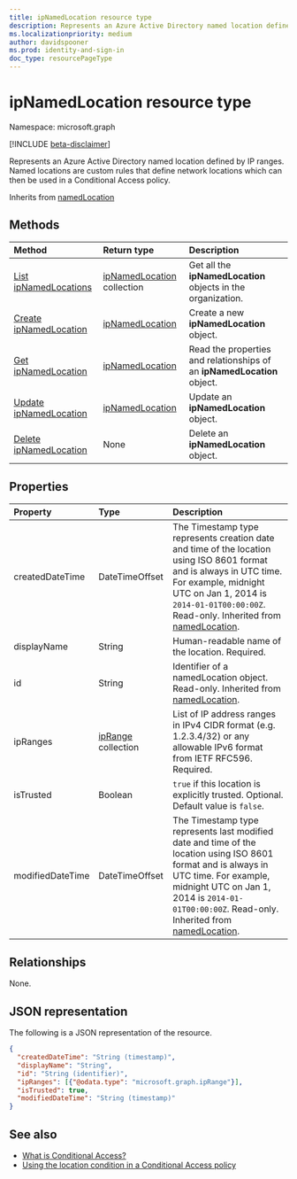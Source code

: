 ```yaml
---
title: ipNamedLocation resource type
description: Represents an Azure Active Directory named location defined by IP ranges. Named locations are custom rules that define network locations which can then be used in a Conditional Access policy.
ms.localizationpriority: medium
author: davidspooner
ms.prod: identity-and-sign-in
doc_type: resourcePageType
---
```


# ipNamedLocation resource type

Namespace: microsoft.graph

[!INCLUDE [beta-disclaimer](../../includes/beta-disclaimer.md)]

Represents an Azure Active Directory named location defined by IP ranges. Named locations are custom rules that define network locations which can then be used in a Conditional Access policy.

Inherits from [namedLocation](../resources/namedLocation.md)

## Methods

| Method                                                                        | Return type                                      | Description                                                             |
| :---------------------------------------------------------------------------- | :----------------------------------------------- | :---------------------------------------------------------------------- |
| [List ipNamedLocations](../api/conditionalaccessroot-list-namedlocations.md)  | [ipNamedLocation](ipNamedLocation.md) collection | Get all the **ipNamedLocation** objects in the organization.            |
| [Create ipNamedLocation](../api/conditionalaccessroot-post-namedlocations.md) | [ipNamedLocation](ipNamedLocation.md)            | Create a new **ipNamedLocation** object.                                |
| [Get ipNamedLocation](../api/ipnamedlocation-get.md)                          | [ipNamedLocation](ipnamedlocation.md)            | Read the properties and relationships of an **ipNamedLocation** object. |
| [Update ipNamedLocation](../api/ipnamedlocation-update.md)                    | [ipNamedLocation](ipnamedlocation.md)            | Update an **ipNamedLocation** object.                                   |
| [Delete ipNamedLocation](../api/ipnamedlocation-delete.md)                    | None                                             | Delete an **ipNamedLocation** object.                                   |

## Properties

| Property         | Type                             | Description                                                                                                                                                                                                                                                              |
| :--------------- | :------------------------------- | :----------------------------------------------------------------------------------------------------------------------------------------------------------------------------------------------------------------------------------------------------------------------- |
| createdDateTime  | DateTimeOffset                   | The Timestamp type represents creation date and time of the location using ISO 8601 format and is always in UTC time. For example, midnight UTC on Jan 1, 2014 is `2014-01-01T00:00:00Z`. Read-only. Inherited from [namedLocation](../resources/namedLocation.md).      |
| displayName      | String                           | Human-readable name of the location. Required.                                                                                                                                                                                                                           |
| id               | String                           | Identifier of a namedLocation object. Read-only. Inherited from [namedLocation](../resources/namedLocation.md).                                                                                                                                                          |
| ipRanges         | [ipRange](iprange.md) collection | List of IP address ranges in IPv4 CIDR format (e.g. 1.2.3.4/32) or any allowable IPv6 format from IETF RFC596. Required.                                                                                                                                                 |
| isTrusted        | Boolean                          | `true` if this location is explicitly trusted. Optional. Default value is `false`.                                                                                                                                                                                       |
| modifiedDateTime | DateTimeOffset                   | The Timestamp type represents last modified date and time of the location using ISO 8601 format and is always in UTC time. For example, midnight UTC on Jan 1, 2014 is `2014-01-01T00:00:00Z`. Read-only. Inherited from [namedLocation](../resources/namedLocation.md). |

## Relationships

None.

## JSON representation

The following is a JSON representation of the resource.

<!-- {
  "blockType": "resource",
  "optionalProperties": [

  ],
  "@odata.type": "microsoft.graph.ipNamedLocation"
}-->

```json
{
  "createdDateTime": "String (timestamp)",
  "displayName": "String",
  "id": "String (identifier)",
  "ipRanges": [{"@odata.type": "microsoft.graph.ipRange"}],
  "isTrusted": true,
  "modifiedDateTime": "String (timestamp)"
}
```

## See also

+ [What is Conditional Access?](/azure/active-directory/conditional-access/overview)
+ [Using the location condition in a Conditional Access policy](/azure/active-directory/conditional-access/location-condition)

<!-- uuid: 16cd6b66-4b1a-43a1-adaf-3a886856ed98
2019-02-04 14:57:30 UTC -->

<!-- {
  "type": "#page.annotation",
  "description": "ipNamedLocation resource",
  "keywords": "",
  "section": "documentation",
  "tocPath": ""
}-->
